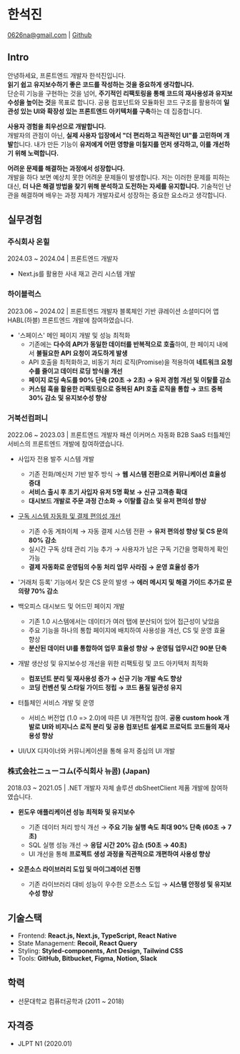 # 한석진

<0626na@gmail.com> | [Github](https://github.com/0626na)

## Intro

안녕하세요, 프론트엔드 개발자 한석진입니다.  
**읽기 쉽고 유지보수하기 좋은 코드를 작성하는 것을 중요하게 생각합니다.**  
단순히 기능을 구현하는 것을 넘어, **주기적인 리팩토링을 통해 코드의 재사용성과 유지보수성을 높이는 것**을 목표로 합니다. 공용 컴포넌트와 모듈화된 코드 구조를 활용하여 **일관성 있는 UI와 확장성 있는 프론트엔드 아키텍처를 구축**하는 데 집중합니다.

**사용자 경험을 최우선으로 개발합니다.**  
개발자의 관점이 아닌, **실제 사용자 입장에서 "더 편리하고 직관적인 UI"를 고민하며 개발**합니다. 내가 만든 기능이 **유저에게 어떤 영향을 미칠지를 먼저 생각하고, 이를 개선하기 위해 노력합니다.**

**어려운 문제를 해결하는 과정에서 성장합니다.**  
개발을 하다 보면 예상치 못한 어려운 문제들이 발생합니다. 저는 이러한 문제를 피하는 대신, **더 나은 해결 방법을 찾기 위해 분석하고 도전하는 자세를 유지합니다.** 기술적인 난관을 해결하며 배우는 과정 자체가 개발자로서 성장하는 중요한 요소라고 생각합니다.

## 실무경험

### 주식회사 온힐

2024.03 ~ 2024.04 | 프론트엔드 개발자

- Next.js를 활용한 사내 재고 관리 시스템 개발

### 하이블럭스

2023.06 ~ 2024.02 | 프론트엔드 개발자
블록체인 기반 큐레이션 소셜미디어 앱 HABL(하블) 프론트엔드 개발에 참여하였습니다.

- '스페이스' 메인 페이지 개발 및 성능 최적화
  - 기존에는 **다수의 API가 동일한 데이터를 반복적으로 호출**하여, 한 페이지 내에서 **불필요한 API 요청이 과도하게 발생**
  - API 호출을 최적화하고, 비동기 처리 로직(Promise)을 적용하여 **네트워크 요청 수를 줄이고 데이터 로딩 방식을 개선**
  - **페이지 로딩 속도를 90% 단축 (20초 → 2초) → 유저 경험 개선 및 이탈률 감소**
  - **커스텀 훅을 활용한 리팩토링으로 중복된 API 호출 로직을 통합 → 코드 중복 30% 감소 및 유지보수성 향상**

### 거북선컴퍼니

2022.06 ~ 2023.03 | 프론트엔드 개발자
패션 이커머스 자동화 B2B SaaS 터틀체인 서비스의 프론트엔드 개발에 참여하였습니다.

- 사입자 전용 발주 시스템 개발

  - 기존 전화/메신저 기반 발주 방식 → **웹 시스템 전환으로 커뮤니케이션 효율성 증대**
  - **서비스 출시 후 초기 사입자 유저 5명 확보 → 신규 고객층 확대**
  - **대시보드 개발로 주문 과정 간소화 → 이탈률 감소 및 유저 편의성 향상**

- [구독 시스템 자동화 및 결제 편의성 개선](https://github.com/0626na/log/blob/main/projects/turtlechain/%ED%84%B0%ED%8B%80%EC%B2%B4%EC%9D%B8%20%EA%B5%AC%EB%8F%85%EA%B8%B0%EB%8A%A5%20%ED%9A%8C%EA%B3%A0%EB%82%B4%EC%9A%A9.md)

  - 기존 수동 계좌이체 → 자동 결제 시스템 전환 → **유저 편의성 향상 및 CS 문의 80% 감소**
  - 실시간 구독 상태 관리 기능 추가 → 사용자가 남은 구독 기간을 명확하게 확인 가능
  - **결제 자동화로 운영팀의 수동 처리 업무 사라짐 → 운영 효율성 증가**

- '거래처 등록' 기능에서 잦은 CS 문의 발생 → **에러 메시지 및 해결 가이드 추가로 문의량 70% 감소**

- 백오피스 대시보드 및 어드민 페이지 개발

  - 기존 1.0 시스템에서는 데이터가 여러 탭에 분산되어 있어 접근성이 낮았음
  - 주요 기능을 하나의 통합 페이지에 배치하여 사용성을 개선, CS 및 운영 효율 향상
  - **분산된 데이터 UI를 통합하여 업무 효율성 향상 → 운영팀 업무시간 90분 단축**

- 개발 생산성 및 유지보수성 개선을 위한 리팩토링 및 코드 아키텍처 최적화

  - **컴포넌트 분리 및 재사용성 증가 → 신규 기능 개발 속도 향상**
  - **코딩 컨벤션 및 스타일 가이드 정립 → 코드 품질 일관성 유지**

- 터틀체인 서비스 개발 및 운영
  - 서비스 버전업 (1.0 => 2.0)에 따른 UI 개편작업 참여. **공용 custom hook 개발로 UI와 비지니스 로직 분리 및
    공용 컴포넌트 설계로 프로덕트 코드들의 재사용성 향상**
- UI/UX 디자이너와 커뮤니케이션을 통해 유저 중심의 UI 개발

### 株式会社ニューコム(주식회사 뉴콤) (Japan)

2018.03 ~ 2021.05 | .NET 개발자
자체 솔루션 dbSheetClient 제품 개발에 참여하였습니다.

- **윈도우 애플리케이션 성능 최적화 및 유지보수**

  - 기존 데이터 처리 방식 개선 → **주요 기능 실행 속도 최대 90% 단축 (60초 → 7초)**
  - SQL 실행 성능 개선 → **응답 시간 20% 감소 (50초 → 40초)**
  - UI 개선을 통해 **프로젝트 생성 과정을 직관적으로 개편하여 사용성 향상**

- **오픈소스 라이브러리 도입 및 마이그레이션 진행**
  - 기존 라이브러리 대비 성능이 우수한 오픈소스 도입 → **시스템 안정성 및 유지보수성 향상**

## 기술스택

- Frontend: **React.js, Next.js, TypeScript, React Native**
- State Management: **Recoil, React Query**
- Styling: **Styled-components, Ant Design, Tailwind CSS**
- Tools: **GitHub, Bitbucket, Figma, Notion, Slack**

## 학력

- 선문대학교 컴퓨터공학과 (2011 ~ 2018)

## 자격증

- JLPT N1 (2020.01)
